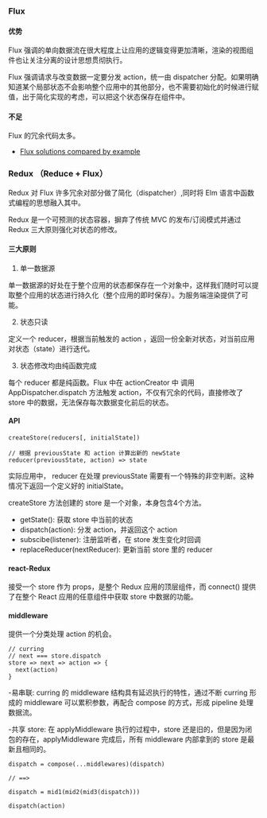 ### Flux

#### 优势
Flux 强调的单向数据流在很大程度上让应用的逻辑变得更加清晰，渲染的视图组件也让关注分离的设计思想贯彻执行。

Flux 强调请求与改变数据一定要分发 action，统一由 dispatcher 分配。如果明确知道某个局部状态不会影响整个应用中的其他部分，也不需要初始化的时候进行赋值，出于简化实现的考虑，可以把这个状态保存在组件中。

#### 不足

Flux 的冗余代码太多。

* [Flux solutions compared by example](http://pixelhunter.me/post/110248593059/flux-solutions-compared-by-example)

### Redux （Reduce + Flux）

Redux 对 Flux 许多冗余对部分做了简化（dispatcher）,同时将 Elm 语言中函数式编程的思想融入其中。

Redux 是一个可预测的状态容器，摒弃了传统 MVC 的发布/订阅模式并通过 Redux 三大原则强化对状态的修改。

#### 三大原则

1. 单一数据源

单一数据源的好处在于整个应用的状态都保存在一个对象中，这样我们随时可以提取整个应用的状态进行持久化（整个应用的即时保存）。为服务端渲染提供了可能。

2. 状态只读

定义一个 reducer，根据当前触发的 action ，返回一份全新对状态，对当前应用对状态（state）进行迭代。

3. 状态修改均由纯函数完成

每个 reducer 都是纯函数。Flux 中在 actionCreator 中 调用 AppDispatcher.dispatch 方法触发 action，不仅有冗余的代码，直接修改了 store 中的数据，无法保存每次数据变化前后的状态。

#### API
```
createStore(reducers[, initialState])

// 根据 previousState 和 action 计算出新的 newState
reducer(previousState, action) => state
```

实际应用中， reducer 在处理 previousState 需要有一个特殊的非空判断。这种情况下返回一个定义好的 initialState。

createStore 方法创建的 store 是一个对象，本身包含4个方法。

- getState(): 获取 store 中当前的状态
- dispatch(action): 分发 action，并返回这个 action
- subscibe(listener): 注册监听者，在 store 发生变化时回调
- replaceReducer(nextReducer): 更新当前 store 里的 reducer

#### react-Redux

<Provider /> 接受一个 store 作为 props，是整个 Redux 应用的顶层组件，而 connect() 提供了在整个 React 应用的任意组件中获取 store 中数据的功能。

#### middleware

提供一个分类处理 action 的机会。

```
// curring
// next === store.dispatch
store => next => action => {
  next(action)
}
```

-易串联: curring 的 middleware 结构具有延迟执行的特性，通过不断 curring 形成的 middleware 可以累积参数，再配合 compose 的方式，形成 pipeline 处理数据流。

-共享 store: 在 applyMiddleware 执行的过程中，store 还是旧的，但是因为闭包的存在，applyMiddleware 完成后，所有 middleware 内部拿到的 store 是最新且相同的。

```
dispatch = compose(...middlewares)(dispatch)

// ==> 

dispatch = mid1(mid2(mid3(dispatch)))

dispatch(action)
```


